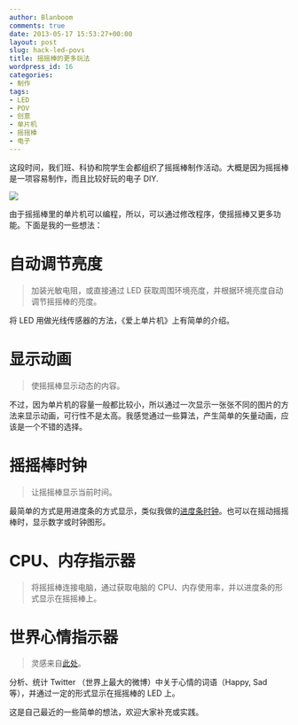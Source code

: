 ```yaml
---
author: Blanboom
comments: true
date: 2013-05-17 15:53:27+00:00
layout: post
slug: hack-led-povs
title: 摇摇棒的更多玩法
wordpress_id: 16
categories:
- 制作
tags:
- LED
- POV
- 创意
- 单片机
- 摇摇棒
- 电子
---
```


这段时间，我们班、科协和院学生会都组织了摇摇棒制作活动。大概是因为摇摇棒是一项容易制作，而且比较好玩的电子 DIY.

![](http://blanboom.org/images/2013/05/LEDPOV.jpg)

由于摇摇棒里的单片机可以编程，所以，可以通过修改程序，使摇摇棒又更多功能。下面是我的一些想法：


# 自动调节亮度




> 加装光敏电阻，或直接通过 LED 获取周围环境亮度，并根据环境亮度自动调节摇摇棒的亮度。

将 LED 用做光线传感器的方法，《爱上单片机》上有简单的介绍。


<!-- more -->


# 显示动画




> 使摇摇棒显示动态的内容。

不过，因为单片机的容量一般都比较小，所以通过一次显示一张张不同的图片的方法来显示动画，可行性不是太高。我感觉通过一些算法，产生简单的矢量动画，应该是一个不错的选择。




# 摇摇棒时钟




> 让摇摇棒显示当前时间。

最简单的方式是用进度条的方式显示，类似我做的[进度条时钟](http://blanboom.org/my-taskbar-clock.diy)。也可以在摇动摇摇棒时，显示数字或时钟图形。




# CPU、内存指示器




> 将摇摇棒连接电脑，通过获取电脑的 CPU、内存使用率，并以进度条的形式显示在摇摇棒上。




# 世界心情指示器




> 灵感来自[此处](http://www.instructables.com/id/Twitter-Mood-Light-The-Worlds-Mood-in-a-Box/)。

分析、统计 Twitter （世界上最大的微博）中关于心情的词语（Happy, Sad 等），并通过一定的形式显示在摇摇棒的 LED 上。




这是自己最近的一些简单的想法，欢迎大家补充或实践。
